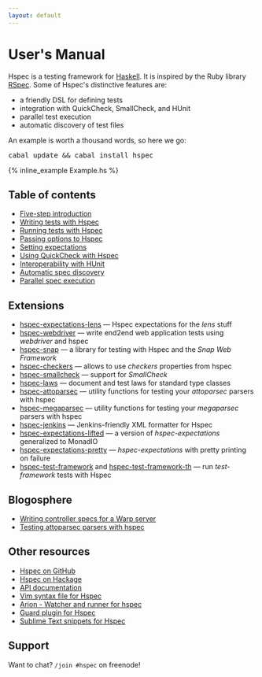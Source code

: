 ```yaml
---
layout: default
---
```


# User's Manual

Hspec is a testing framework for [Haskell](http://www.haskell.org/).  It is
inspired by the Ruby library [RSpec](http://rspec.info/).  Some of Hspec's
distinctive features are:

 * a friendly DSL for defining tests
 * integration with QuickCheck, SmallCheck, and HUnit
 * parallel test execution
 * automatic discovery of test files

An example is worth a thousand words, so here we go:

<pre><kbd class="shell-input">cabal update && cabal install hspec</kbd></pre>

{% inline_example Example.hs %}

## Table of contents

* [Five-step introduction](getting-started.html)
* [Writing tests with Hspec](writing-specs.html)
* [Running tests with Hspec](running-specs.html)
* [Passing options to Hspec](options.html)
* [Setting expectations](expectations.html)
* [Using QuickCheck with Hspec](quickcheck.html)
* [Interoperability with HUnit](hunit.html)
* [Automatic spec discovery](hspec-discover.html)
* [Parallel spec execution](parallel-spec-execution.html)

## Extensions

* [hspec-expectations-lens](http://hackage.haskell.org/package/hspec-expectations-lens) — Hspec expectations for the _lens_ stuff
* [hspec-webdriver](http://hackage.haskell.org/package/hspec-webdriver) — write end2end web application tests using _webdriver_ and hspec
* [hspec-snap](http://hackage.haskell.org/package/hspec-snap) — a library for testing with Hspec and the _Snap Web Framework_
* [hspec-checkers](http://hackage.haskell.org/package/hspec-checkers) — allows to use _checkers_ properties from hspec
* [hspec-smallcheck](http://hackage.haskell.org/package/hspec-smallcheck) — support for _SmallCheck_
* [hspec-laws](http://hackage.haskell.org/package/hspec-laws) — document and test laws for standard type classes
* [hspec-attoparsec](http://hackage.haskell.org/package/hspec-attoparsec) — utility functions for testing your _attoparsec_ parsers with hspec
* [hspec-megaparsec](http://hackage.haskell.org/package/hspec-megaparsec) — utility functions for testing your _megaparsec_ parsers with hspec
* [hspec-jenkins](http://hackage.haskell.org/package/hspec-jenkins) — Jenkins-friendly XML formatter for Hspec
* [hspec-expectations-lifted](http://hackage.haskell.org/package/hspec-expectations-lifted) — a version of _hspec-expectations_ generalized to MonadIO
* [hspec-expectations-pretty](http://hackage.haskell.org/package/hspec-expectations-pretty) — _hspec-expectations_ with pretty printing on failure
* [hspec-test-framework](http://hackage.haskell.org/package/hspec-test-framework) and [hspec-test-framework-th](http://hackage.haskell.org/package/hspec-test-framework-th) — run _test-framework_ tests with Hspec

## Blogosphere

* [Writing controller specs for a Warp server](http://begriffs.com/posts/2014-10-19-warp-server-controller-test.html)
* [Testing attoparsec parsers with hspec](http://alpmestan.com/posts/2014-06-18-testing-attoparsec-parsers-with-hspec.html)

## Other resources

* [Hspec on GitHub](https://github.com/hspec/hspec)
* [Hspec on Hackage](http://hackage.haskell.org/package/hspec)
* [API documentation](http://hackage.haskell.org/packages/archive/hspec/latest/doc/html/Test-Hspec.html)
* [Vim syntax file for Hspec](https://github.com/hspec/hspec.vim#readme)
* [Arion - Watcher and runner for hspec](http://github.com/karun012/arion)
* [Guard plugin for Hspec](http://rubygems.org/gems/guard-haskell)
* [Sublime Text snippets for Hspec](https://github.com/ayakovlenko/hspec-sublime-snippets)

## Support

Want to chat? `/join #hspec` on freenode!
